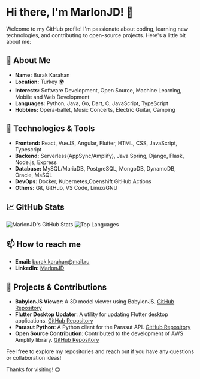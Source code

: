 # Hi there, I'm MarlonJD! 👋

Welcome to my GitHub profile! I'm passionate about coding, learning new technologies, and contributing to open-source projects. Here's a little bit about me:

## 🚀 About Me
- **Name:** Burak Karahan
- **Location:** Turkey 🌍
- **Interests:** Software Development, Open Source, Machine Learning, Mobile and Web Development
- **Languages:** Python, Java, Go, Dart, C, JavaScript, TypeScript
- **Hobbies:** Opera-ballet, Music Concerts, Electric Guitar, Camping

## 🔧 Technologies & Tools
- **Frontend:** React, VueJS, Angular, Flutter, HTML, CSS, JavaScript, Typescript
- **Backend:** Serverless(AppSync/Amplify), Java Spring, Django, Flask, Node.js, Express
- **Database:** MySQL/MariaDB, PostgreSQL, MongoDB, DynamoDB, Oracle, MsSQL
- **DevOps:** Docker, Kubernetes,Openshift GitHub Actions
- **Others:** Git, GitHub, VS Code, Linux/GNU

## 📈 GitHub Stats
![MarlonJD's GitHub Stats](https://github-readme-stats.vercel.app/api?username=MarlonJD&show_icons=true&theme=radical)
![Top Languages](https://github-readme-stats.vercel.app/api/top-langs/?username=MarlonJD&layout=compact&theme=radical)

## 📫 How to reach me
- **Email:** [burak.karahan@mail.ru](mailto:burak.karahan@mail.ru)
- **LinkedIn:** [MarlonJD](https://www.linkedin.com/in/marlonjd/)

## 🌟 Projects & Contributions
- **BabylonJS Viewer**: A 3D model viewer using BabylonJS. [GitHub Repository](https://github.com/MarlonJD/babylonjs_viewer)
- **Flutter Desktop Updater**: A utility for updating Flutter desktop applications. [GitHub Repository](https://github.com/MarlonJD/flutter_desktop_updater)
- **Parasut Python**: A Python client for the Parasut API. [GitHub Repository](https://github.com/MarlonJD/parasut-python)
- **Open Source Contribution**: Contributed to the development of AWS Amplify library. [GitHub Repository](https://github.com/MarlonJD?tab=overview&from=2024-10-01&to=2024-10-31&org=aws-amplify)

Feel free to explore my repositories and reach out if you have any questions or collaboration ideas!

Thanks for visiting! 😊
